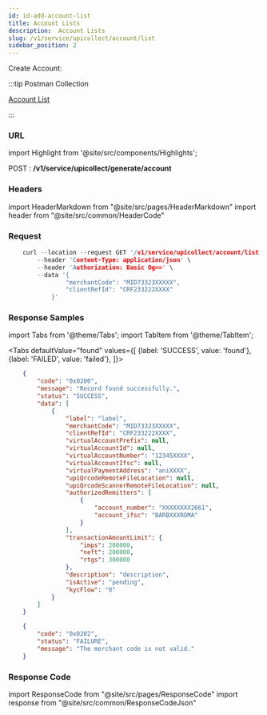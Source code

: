 ```yaml
---
id: id-add-account-list
title: Account Lists
description:  Account Lists
slug: /v1/service/upicollect/account/list
sidebar_position: 2
---
```


Create Account:

:::tip Postman Collection

<a href="https://www.google.com" target="_blank">Account List</a>

:::

### URL

import Highlight from '@site/src/components/Highlights';

<Highlight className="post">POST</Highlight> : <strong>/v1/service/upicollect/generate/account</strong>

### Headers

import HeaderMarkdown from "@site/src/pages/HeaderMarkdown"
import header from "@site/src/common/HeaderCode"

<HeaderMarkdown data={header}/>

### Request

```c title="Example Request"
    curl --location --request GET '/v1/service/upicollect/account/list' \
        --header 'Content-Type: application/json' \
        --header 'Authorization: Basic Og==' \
        --data '{
                "merchantCode": "MID73323XXXXX",
                "clientRefId": "CRF233222XXXX"
            }'
```

### Response Samples

import Tabs from '@theme/Tabs';
import TabItem from '@theme/TabItem';

<Tabs
    defaultValue="found"
    values={[
        {label: 'SUCCESS', value: 'found'},
        {label: 'FAILED', value: 'failed'},
    ]}>

<TabItem value="found">

```json
    {
        "code": "0x0200",
        "message": "Record found successfully.",
        "status": "SUCCESS",
        "data": [
            {
                "label": "label",
                "merchantCode": "MID73323XXXXX",
                "clientRefId": "CRF233222XXXX",
                "virtualAccountPrefix": null,
                "virtualAccountId": null,
                "virtualAccountNumber": "12345XXXX",
                "virtualAccountIfsc": null,
                "virtualPaymentAddress": "aniXXXX",
                "upiQrcodeRemoteFileLocation": null,
                "upiQrcodeScannerRemoteFileLocation": null,
                "authorizedRemitters": [
                    {
                        "account_number": "XXXXXXXX2661",
                        "account_ifsc": "BARBXXXROMA"
                    }
                ],
                "transactionAmountLimit": {
                    "imps": 200000,
                    "neft": 200000,
                    "rtgs": 300000
                },
                "description": "description",
                "isActive": "pending",
                "kycFlow": "0"
            }
        ]
    }
```

</TabItem>

<TabItem value="failed">

```json
    {
        "code": "0x0202",
        "status": "FAILURE",
        "message": "The merchant code is not valid."
    }
```

</TabItem>
</Tabs>

### Response Code

import ResponseCode from "@site/src/pages/ResponseCode"
import response from "@site/src/common/ResponseCodeJson"

<ResponseCode data={response}/>